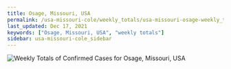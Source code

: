 ```yaml
---
title: Osage, Missouri, USA
permalink: /usa-missouri-cole/weekly_totals/usa-missouri-osage-weekly_totals.html
last_updated: Dec 17, 2021
keywords: ["Osage, Missouri, USA", "weekly totals"]
sidebar: usa-missouri-cole_sidebar
---
```


![Weekly Totals of Confirmed Cases for Osage, Missouri, USA](/covid_tracker/images/graphs/usa-missouri-osage-weekly_totals_graph.png)
